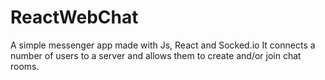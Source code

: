# ReactWebChat
 A simple messenger app made with Js, React and Socked.io
 It connects a number of users to a server and allows them to create and/or join chat rooms.
